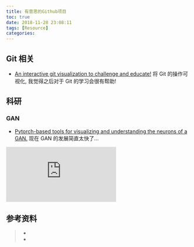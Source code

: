 ```yaml
---
title: 有意思的Github项目
toc: true
date: 2018-11-28 23:08:11
tags: [Resource]
categories:
---
```


## Git 相关

- [An interactive git visualization to challenge and educate!](https://github.com/pcottle/learnGitBranching) 将 Git 的操作可视化, 我觉得之后对于 Git 的学习会很有帮助!

## 科研

### GAN

- [Pytorch-based tools for visualizing and understanding the neurons of a GAN.](https://github.com/CSAILVision/gandissect) 现在 GAN 的发展简直太快了...

![图片来自 Github: GANDissect](http://gandissect.res.ibm.com/ganpaint.html?project=churchoutdoor&layer=layer4)




## 参考资料
> - []()
> - []()
